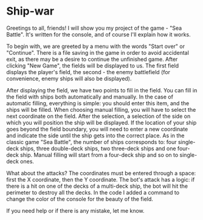 # Ship-war
Greetings to all, friends! I will show you my project of the game - "Sea Battle". It's written for the console, and of course I'll explain how it works.

To begin with, we are greeted by a menu with the words "Start over" or "Continue". There is a file saving in the game in order to avoid accidental exit, as there may be a desire to continue the unfinished game. After clicking "New Game", the fields will be displayed to us. The first field displays the player's field, the second - the enemy battlefield (for convenience, enemy ships will also be displayed).

After displaying the field, we have two points to fill in the field. You can fill in the field with ships both automatically and manually. In the case of automatic filling, everything is simple: you should enter this item, and the ships will be filled. When choosing manual filling, you will have to select the next coordinate on the field. After the selection, a selection of the side on which you will position the ship will be displayed. If the location of your ship goes beyond the field boundary, you will need to enter a new coordinate and indicate the side until the ship gets into the correct place. As in the classic game "Sea Battle", the number of ships corresponds to: four single-deck ships, three double-deck ships, two three-deck ships and one four-deck ship. Manual filling will start from a four-deck ship and so on to single-deck ones.

What about the attacks? The coordinates must be entered through a space: first the X coordinate, then the Y coordinate. The bot's attack has a logic: if there is a hit on one of the decks of a multi-deck ship, the bot will hit the perimeter to destroy all the decks. In the code I added a command to change the color of the console for the beauty of the field.

If you need help or if there is any mistake, let me know.